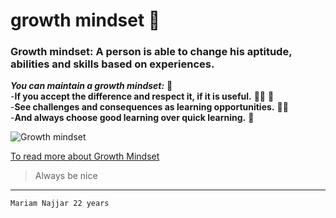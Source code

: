 
# growth mindset :brain:	

### Growth mindset: A person is able to change his aptitude, abilities and skills based on experiences.
***You can maintain a growth mindset:*** :muscle:	
-**If you accept the difference and respect it, if it is useful.** :red_haired_woman:	:man:	
-**See challenges and consequences as learning opportunities.** :climbing_woman:		
-**And always choose good learning over quick learning.** :monocle_face:	

![Growth mindset](https://www.nexus-education.com/wp-content/uploads/2019/06/continuum.png)

[To read more about Growth Mindset](https://www.mindsetworks.com/science/)


>Always be nice

***

`Mariam Najjar 22 years`
